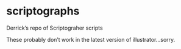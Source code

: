 # scriptographs
Derrick’s repo of Scriptograher scripts

These probably don’t work in the latest version of illustrator...sorry.
